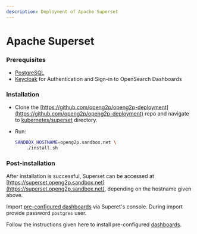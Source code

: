 ```yaml
---
description: Deployment of Apache Superset
---
```


# Apache Superset

### Prerequisites

* [PostgreSQL](postgresql.md)
* [Keycloak](keycloak.md) for Authentication and Sign-in to OpenSearch Dashboards

### Installation

* Clone the [https://github.com/openg2p/openg2p-deployment](https://github.com/openg2p/openg2p-deployment) repo and navigate to [kubernetes/superset](https://github.com/OpenG2P/openg2p-deployment/tree/main/kubernetes/superset) directory.
*   Run:

    ```bash
    SANDBOX_HOSTNAME=openg2p.sandbox.net \
        ./install.sh
    ```

### Post-installation

After installation is successful, Superset can be accessed at [https://superset.openg2p.sandbox.net](https://superset.openg2p.sandbox.net), depending on the hostname given above.

Import [pre-configured dashboards](https://github.com/OpenG2P/openg2p-deployment/tree/main/kubernetes/superset/dashboards) via Superet's console. During import provide password `postgres` user.

Follow the instructions given here to install pre-configured [dashboards](https://github.com/OpenG2P/openg2p-deployment/tree/main/kubernetes/superset/dashboards).
